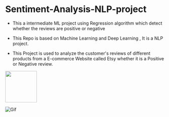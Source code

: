 # Sentiment-Analysis-NLP-project
- This a intermediate ML project using Regression algorithm which detect whether the reviews are positive or negative


- This Repo is based on Machine Learning and Deep Learning , It is a NLP project.


- This Project is used to analyze the customer's reviews of different products from a E-commerce Website called Etsy whether it is a Positive or Negative review.


<img src="https://github.com/nithinkrish-25/Sentiment-Analysis-NLP-project/blob/main/ezgif-2-7e2f589476.gif?raw=true" width="100" height="100">

![Gif](https://github.com/nithinkrish-25/Sentiment-Analysis-NLP-project/blob/main/ezgif-2-7e2f589476.gif?raw=true)
